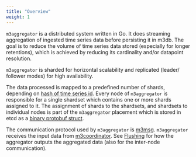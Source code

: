 ```yaml
---
title: "Overview"
weight: 1
---
```


`m3aggregator` is a distributed system written in Go. It does streaming aggregation of ingested time 
series data before persisting it in m3db. The goal is to reduce the volume of
time series data stored (especially for longer retentions), which is achieved by reducing its 
cardinality and/or datapoint resolution.

`m3aggregator` is sharded for horizontal scalability and replicated (leader/
follower modes) for high availability.

The data processed is mapped to a predefined number of shards, depending on
[hash of time series id](https://github.com/m3db/m3/blob/0865ebc80e85234b00532f93521438856883da9c/src/aggregator/sharding/hash.go#L89). 
Every node of `m3aggregator` is responsible for a single
shardset which contains one or more shards assigned to it. The assignment of
shards to the shardsets, and shardsets to individual nodes is part of the 
`m3aggregator` placement which is stored in etcd as a 
[binary protobuf struct](https://github.com/m3db/m3/blob/master/src/cluster/generated/proto/placementpb/placement.proto).

The communication protocol used by `m3aggregator` is [m3msg](https://github.com/m3db/m3/tree/master/src/msg#readme).
`m3aggregator` receives the input data from [m3coordinator](/docs/architecture/m3coordinator).
See [Flushing](/docs/architecture/m3aggregator/flushing) for how the aggregator outputs the 
aggregated data (also for the inter-node communication).
